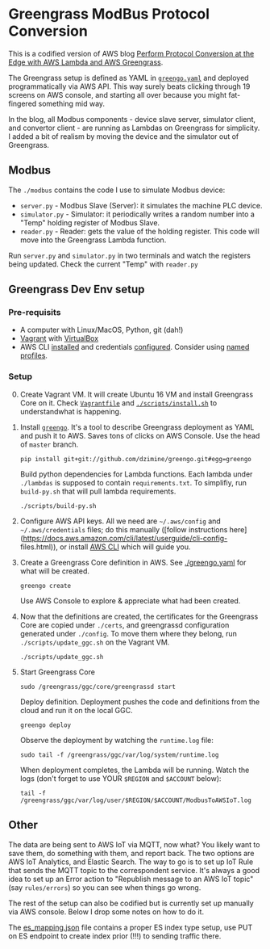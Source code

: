 # Greengrass ModBus Protocol Conversion

This is a codified version of AWS blog [Perform Protocol Conversion at the Edge with AWS Lambda and AWS Greengrass](https://aws.amazon.com/blogs/iot/perform-protocol-conversion-at-the-edge-with-aws-lambda-and-aws-greengrass/).

The Greengrass setup is defined as YAML in [`greengo.yaml`](./greengo.yaml) and deployed
programmatically via AWS API. This way surely beats clicking through 19 screens on AWS console, and
starting all over because you might fat-fingered something mid way.

In the blog, all Modbus components - device slave server, simulator client, and convertor client -
are running as Lambdas on Greengrass for simplicity. I added a bit of realism by moving the device
and the simulator out of Greengrass.


## Modbus
The `./modbus` contains the code I use to simulate Modbus device:

* `server.py` - Modbus Slave (Server): it simulates the machine PLC device.
* `simulator.py` - Simulator: it periodically writes a random number into a "Temp" holding register of Modbus Slave.
* `reader.py` - Reader: gets the value of the holding register. This code will move into the Greengrass Lambda function.

Run `server.py` and `simulator.py` in two terminals and watch the registers being updated. Check the current "Temp" with `reader.py`


## Greengrass Dev Env setup

### Pre-requisits

* A computer with Linux/MacOS, Python, git (dah!)
* [Vagrant](https://www.vagrantup.com/docs/installation/) with [VirtualBox](https://www.virtualbox.org/wiki/Downloads)
* AWS CLI [installed](http://docs.aws.amazon.com/cli/latest/userguide/installing.html) and credentials
  [configured](http://docs.aws.amazon.com/cli/latest/userguide/cli-chap-getting-started.html).
  Consider using [named profiles](https://docs.aws.amazon.com/cli/latest/userguide/cli-multiple-profiles.html).

### Setup

0. Create Vagrant VM. It will create Ubuntu 16 VM and install Greengrass Core on it. Check [`Vagrantfile`](./Vagrantfile) and [`./scripts/install.sh`](./scripts/install.sh) to understandwhat is happening.

1. Install [`greengo`](http://greengo.io). It's a tool to describe Greengrass deployment as YAML and
   push it to AWS.  Saves tons of clicks on AWS Console. Use the head of `master` branch.

    ```
    pip install git+git://github.com/dzimine/greengo.git#egg=greengo
    ```

    Build python dependencies for Lambda functions. Each lambda under `./lambdas` is supposed to
    contain `requirements.txt`. To simplifiy, run `build-py.sh` that will pull lambda requirements.

    ```
    ./scripts/build-py.sh
    ```

2. Configure AWS API keys. All we need are `~/.aws/config` and `~/.aws/credentials` files; do this
manually ([follow instructions here](https://docs.aws.amazon.com/cli/latest/userguide/cli-config-
files.html)), or install [AWS CLI](http://docs.aws.amazon.com/cli/latest/userguide/installing.html)
which will guide you.

3. Create a Greengrass Core definition in AWS. See [./greengo.yaml](./greengo.yaml) for what will be created.

    ```
    greengo create
    ```

    Use AWS Console to explore & appreciate what had been created.

3. Now that the definitions are created, the certificates for the Greengrass Core are copied under
`./certs`, and greengrassd configuration generated under `./config`. To move them where they belong,
run `./scripts/update_ggc.sh`  on the Vagrant VM.

    ```
    ./scripts/update_ggc.sh
    ```

4. Start Greengrass Core

    ```
    sudo /greengrass/ggc/core/greengrassd start
    ```

    Deploy definition. Deployment pushes the code and definitions from the cloud and run it on the local GGC.

    ```
    greengo deploy
    ```

    Observe the deployment by watching the `runtime.log` file:

    ```
    sudo tail -f /greengrass/ggc/var/log/system/runtime.log
    ```

    When deployment completes, the Lambda will be running. Watch the logs (don't forget to use YOUR `$REGION` and `$ACCOUNT` below):

    ```
    tail -f /greengrass/ggc/var/log/user/$REGION/$ACCOUNT/ModbusToAWSIoT.log
    ```

## Other

The data are being sent to AWS IoT via MQTT, now what? You likely want to save them, do something
with them, and report back. The two options are AWS IoT Analytics, and Elastic Search. The way to go
is to set up IoT Rule that sends the MQTT topic to the correspondent service. It's always a good
idea to set up an Error action to "Republish message to an AWS IoT topic" (say `rules/errors`) so
you can see when things go wrong.

The rest of the setup can also be codified but is currently set up manually via AWS console. Below
I drop some notes on how to do it.

The [es_mapping.json](./es_mapping.json) file contains a proper ES index type setup, use PUT
on ES endpoint to create index prior (!!!) to sending traffic there.
